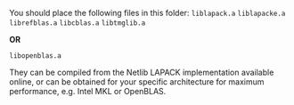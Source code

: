 You should place the following files in this folder:
`liblapack.a`
`liblapacke.a`
`librefblas.a`
`libcblas.a`
`libtmglib.a`

**OR**

`libopenblas.a`

They can be compiled from the Netlib LAPACK implementation available online, or can be obtained for your specific architecture for maximum performance, e.g. Intel MKL or OpenBLAS.
